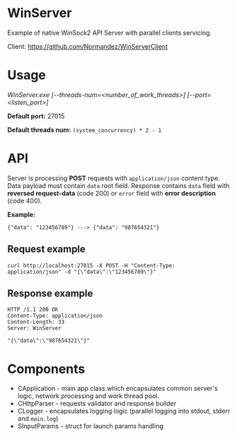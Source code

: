 # WinServer
Example of native WinSock2 API Server with parallel clients servicing.

Client: https://github.com/Normandez/WinServerClient

# Usage
_WinServer.exe [--threads-num=<number_of_work_threads>] [--port=<listen_port>]_

**Default port:** 27015

**Default threads num:** ```(system_concurrency) * 2 - 1```

# API
Server is processing **POST** requests with ```application/json``` content type. Data payload must contain ```data``` root field. Response contains ```data``` field with **reversed request-data** (code 200) or ```error``` field with **error description** (code 400).

**Example:**

  ```{"data": "123456789"} ---> {"data": "987654321"}```

## Request example
  ```curl http://localhost:27015 -X POST -H "Content-Type: application/json" -d "{\"data\":\"123456789\"}"```
  
## Response example
```
HTTP /1.1 200 OK
Content-Type: application/json
Content-Length: 33
Server: WinServer

"{\"data\":\"987654321\"}"
```

# Components
* CApplication - main app class which encapsulates common server's logic, network processing and work thread pool.
* CHttpParser - requests validator and response builder
* CLogger - encapsulates logging logic (parallel logging into stdout, stderr and ```main.log```)
* SInputParams - struct for launch params handling
